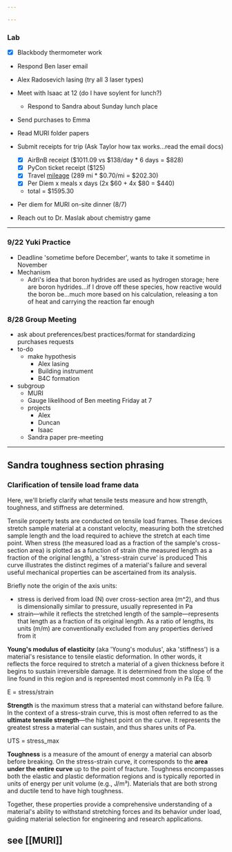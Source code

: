 ```yaml
---

---
```

### Lab
- [x] Blackbody thermometer work
- Respond Ben laser email
- Alex Radosevich lasing (try all 3 laser types)
- Meet with Isaac at 12 (do I have soylent for lunch?)
	- Respond to Sandra about Sunday lunch place
- Send purchases to Emma

- Read MURI folder papers
- Submit receipts for trip (Ask Taylor how tax works...read the email docs)
	- [x] AirBnB receipt ($1011.09 vs $138/day * 6 days = $828)
	- [x] PyCon ticket receipt ($125)
	- [x] Travel [mileage](https://www.irs.gov/tax-professionals/standard-mileage-rates) (289 mi * $0.70/mi = $202.30)
	- [x] Per Diem x meals x days (2x $60 + 4x $80 = $440)
	- total = $1595.30
- Per diem for MURI on-site dinner (8/7)
- Reach out to Dr. Maslak about chemistry game
---
### 9/22 Yuki Practice
- Deadline 'sometime before December', wants to take it sometime in November
- Mechanism
	- Adri's idea that boron hydrides are used as hydrogen storage; here are boron hydrides...if I drove off these species, how reactive would the boron be...much more based on his calculation, releasing a ton of heat and carrying the reaction far enough
### 8/28 Group Meeting
- ask about preferences/best practices/format for standardizing purchases requests
- to-do
	- make hypothesis
		- Alex lasing
		- Building instrument
		- B4C formation
- subgroup
	- MURI
	- Gauge likelihood of Ben meeting Friday at 7
	- projects
		- Alex
		- Duncan
		- Isaac
	- Sandra paper pre-meeting
---
## Sandra toughness section phrasing

### Clarification of tensile load frame data
Here, we'll briefly clarify what tensile tests measure and how strength, toughness, and stiffness are determined.

Tensile property tests are conducted on tensile load frames.  These devices stretch sample material at a constant velocity, measuring both the stretched sample length and the load required to achieve the stretch at each time point.  When stress (the measured load as a fraction of the sample's cross-section area) is plotted as a function of strain (the measured length as a fraction of the original length), a 'stress-strain curve' is produced  This curve illustrates the distinct regimes of a material's failure and several useful mechanical properties can be ascertained from its analysis.

Briefly note the origin of the axis units:
 - stress is derived from load (N) over cross-section area (m^2), and thus is dimensionally similar to pressure, usually represented in Pa
 - strain—while it reflects the stretched length of the sample—represents that length as a fraction of its original length.  As a ratio of lengths, its units (m/m) are conventionally excluded from any properties derived from it

**Young's modulus of elasticity** (aka 'Young's modulus', aka 'stiffness') is a material's resistance to tensile elastic deformation.  In other words, it reflects the force required to stretch a material of a given thickness before it begins to sustain irreversible damage.  It is determined from the slope of the line found in this region and is represented most commonly in Pa (Eq. 1)

E = stress/strain

**Strength** is the maximum stress that a material can withstand before failure. In the context of a stress-strain curve, this is most often referred to as the **ultimate tensile strength**—the highest point on the curve. It represents the greatest stress a material can sustain, and thus shares units of Pa.

UTS = stress_max

**Toughness** is a measure of the amount of energy a material can absorb before breaking. On the stress-strain curve, it corresponds to the **area under the entire curve** up to the point of fracture. Toughness encompasses both the elastic and plastic deformation regions and is typically reported in units of energy per unit volume (e.g., J/m³). Materials that are both strong and ductile tend to have high toughness.

Together, these properties provide a comprehensive understanding of a material's ability to withstand stretching forces and its behavior under load, guiding material selection for engineering and research applications.

## see [[MURI]]